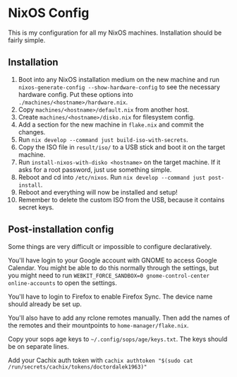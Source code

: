 # NixOS Config

This is my configuration for all my NixOS machines. Installation should be fairly simple.

## Installation

1. Boot into any NixOS installation medium on the new machine and run `nixos-generate-config --show-hardware-config` to see the necessary hardware config. Put these options into `./machines/<hostname>/hardware.nix`.
2. Copy `machines/<hostname>/default.nix` from another host.
3. Create `machines/<hostname>/disko.nix` for filesystem config.
4. Add a section for the new machine in `flake.nix` and commit the changes.
5. Run `nix develop --command just build-iso-with-secrets`.
6. Copy the ISO file in `result/iso/` to a USB stick and boot it on the target machine.
7. Run `install-nixos-with-disko <hostname>` on the target machine. If it asks for a root password, just use something simple.
8. Reboot and cd into `/etc/nixos`. Run `nix develop --command just post-install`.
9. Reboot and everything will now be installed and setup!
10. Remember to delete the custom ISO from the USB, because it contains secret keys.

## Post-installation config

Some things are very difficult or impossible to configure declaratively.

You'll have login to your Google account with GNOME to access Google Calendar. You might be able to do this normally through the settings, but you might need to run `WEBKIT_FORCE_SANDBOX=0 gnome-control-center online-accounts` to open the settings.

You'll have to login to Firefox to enable Firefox Sync. The device name should already be set up.

You'll also have to add any rclone remotes manually. Then add the names of the remotes and their mountpoints to `home-manager/flake.nix`.

Copy your sops age keys to `~/.config/sops/age/keys.txt`. The keys should be on separate lines.

Add your Cachix auth token with `cachix authtoken "$(sudo cat /run/secrets/cachix/tokens/doctordalek1963)"`
